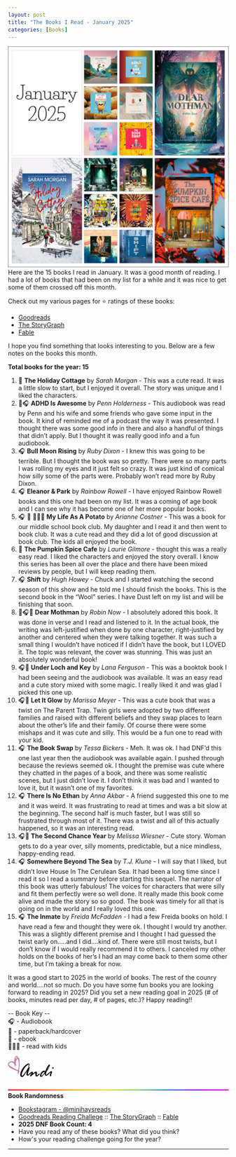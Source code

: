 ```yaml
---
layout: post
title: "The Books I Read - January 2025"
categories: [Books]
---
```

![books](/images/January2025BooksBlack1.png)
Here are the 15 books I read in January. It was a good month of reading. I had a lot of books that had been on my list for a while and it was nice to get some of them crossed off this month.

Check out my various pages for ⭐️ ratings of these books: 
- [Goodreads](https://www.goodreads.com/readingchallenges/annual) 
- [The StoryGraph](https://app.thestorygraph.com/stats/minihays?year=2025)
- [Fable](https://fable.co/minihays-147798854824) 

I hope you find something that looks interesting to you. Below are a few notes on the books this month.

**Total books for the year: 15**

1. 📱 **The Holiday Cottage** by *Sarah Morgan* - This was a cute read. It was a little slow to start, but I enjoyed it overall. The story was unique and I liked the characters. 
2. 📱🎧 **ADHD Is Awesome** by *Penn Holderness* - This audiobook was read by Penn and his wife and some friends who gave some input in the book. It kind of reminded me of a podcast the way it was presented. I thought there was some good info in there and also a handful of things that didn’t apply. But I thought it was really good info and a fun audiobook.
3. 🎧 **Bull Moon Rising** by *Ruby Dixon* - I knew this was going to be terrible. But I thought the book was so pretty. There were so many parts I was rolling my eyes and it just felt so crazy. It was just kind of comical how silly some of the parts were. Probably won’t read more by Ruby Dixon.
4. 🎧 **Eleanor & Park** by *Rainbow Rowell* - I have enjoyed Rainbow Rowell books and this one had been on my list. It was a coming of age book and I can see why it has become one of her more popular books. 
5. 🎧 📖 👩‍👧‍👦 **My Life As A Potato** by *Arianne Costner* - This was a book for our middle school book club. My daughter and I read it and then went to book club. It was a cute read and they did a lot of good discussion at book club. The kids all enjoyed the book.
6. 📱 **The Pumpkin Spice Cafe** by *Laurie Gilmore* -  thought this was a really easy read. I liked the characters and enjoyed the story overall. I know this series has been all over the place and there have been mixed reviews by people, but I will keep reading them. 
7. 🎧 **Shift** by *Hugh Howey* - Chuck and I started watching the second season of this show and he told me I should finish the books. This is the second book in the “Wool” series. I have Dust left on my list and will be finishing that soon. 
8. 📱🎧📖 **Dear Mothman** by *Robin Now* - I absolutely adored this book. It was done in verse and I read and listened to it. In the actual book, the writing was left-justified when done by one character, right-justified by another and centered when they were talking together. It was such a small thing I wouldn’t have noticed if I didn’t have the book, but I LOVED it. The topic was relevant, the cover was stunning. This was just an absolutely wonderful book!
9. 🎧📱 **Under Loch and Key** by *Lana Ferguson* - This was a booktok book I had been seeing and the audiobook was available. It was an easy read and a cute story mixed with some magic. I really liked it and was glad I picked this one up.
10. 🎧📖 **Let It Glow** by *Marissa Meyer* - This was a cute book that was a twist on The Parent Trap. Twin girls were adopted by two different families and raised with different beliefs and they swap places to learn about the other’s life and their family. Of course there were some mishaps and it was cute and silly. This would be a fun one to read with your kid.
11. 🎧 **The Book Swap** by *Tessa Bickers* - Meh. It was ok. I had DNF’d this one last year then the audiobook was available again. I pushed through because the reviews seemed ok. I thought the premise was cute where they chatted in the pages of a book, and there was some realistic scenes, but I just didn’t love it. I don’t think it was bad and I wanted to love it, but it wasn’t one of my favorites.
12. 🎧 **There Is No Ethan** by *Anna Akbar* - A friend suggested this one to me and it was weird. It was frustrating to read at times and was a bit slow at the beginning. The second half is much faster, but I was still so frustrated through most of it. There was a twist and all of this actually happened, so it was an interesting read.
13. 🎧📱 **The Second Chance Year** by *Melissa Wiesner* - Cute story. Woman gets to do a year over, silly moments, predictable, but a nice mindless, happy-ending read.
14. 🎧 **Somewhere Beyond The Sea** by *T.J. Klune* - I will say that I liked, but didn’t love House In The Cerulean Sea. It had been a long time since I read it so I read a summary before starting this sequel. The narrator of this book was utterly fabulous! The voices for characters that were silly and fit them perfectly were so well done. It really made this book come alive and made the story so so good. The book was timely for all that is going on in the world and I really loved this one.
15. 🎧 **The Inmate** by *Freida McFadden* - I had a few Freida books on hold. I have read a few and thought they were ok. I thought I would try another. This was a slightly different premise and I thought I had guessed the twist early on…..and I did….kind of. There were still most twists, but I don’t know if I would really recommend it to others. I canceled my other holds on the books of her’s I had an may come back to them some other time, but I’m taking a break for now.

It was a good start to 2025 in the world of books. The rest of the counry and world....not so much. Do you have some fun books you are looking forward to reading in 2025? Did you set a new reading goal in 2025 (# of books, minutes read per day, # of pages, etc.)? Happy reading!!

-- Book Key -- <br />
🎧 - Audiobook <br />
📖 - paperback/hardcover <br />
📱 - ebook <br />
👩‍👧‍👦 - read with kids 

![Andi](/images/andi.jpg)

![header](/images/BrightSkinnyRainbow.png)
**Book Randomness**
- [Bookstagram - @minihaysreads](http://instagram.com/minihaysreads)
- [Goodreads Reading Challege](https://www.goodreads.com/readingchallenges/annual) :: [The StoryGraph](https://app.thestorygraph.com/stats/minihays?year=2025) :: [Fable](https://fable.co/minihays-147798854824) 
- **2025 DNF Book Count: 4** 
- Have you read any of these books? What did you think?
- How's your reading challenge going for the year?

----